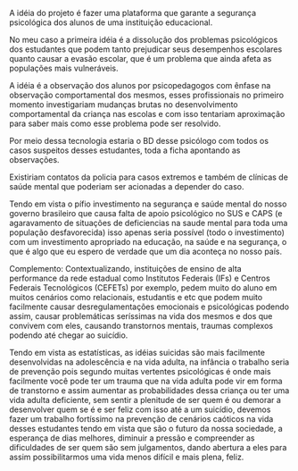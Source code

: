 A idéia do projeto é fazer uma plataforma que garante a segurança psicológica dos alunos de uma instituição educacional.

No meu caso a primeira idéia é a dissolução dos problemas psicológicos dos estudantes que podem tanto prejudicar seus desempenhos escolares quanto causar a evasão escolar, que é um problema que ainda afeta as populações mais vulneráveis.

A idéia é a observação dos alunos por psicopedagogos com ênfase na observação comportamental dos mesmos, esses profissionais no primeiro momento investigariam mudanças brutas no desenvolvimento comportamental da criança nas escolas e com isso tentariam aproximação para saber mais como esse problema pode ser resolvido.

Por meio dessa tecnologia estaria o BD desse psicólogo com todos os casos suspeitos desses estudantes, toda a ficha apontando as observações.

Existiriam contatos da policia para casos extremos e também de clínicas de saúde mental que poderiam ser acionadas a depender do caso.

Tendo em vista o pífio investimento na segurança e saúde mental do nosso governo brasileiro que causa falta de apoio psicológico no SUS e CAPS (e agaravamento de situações de deficiencias na saude mental para toda uma população desfavorecida) isso apenas seria possível (todo o investimento) com um investimento apropriado na educação, na saúde e na segurança, o que é algo que eu espero de verdade que um dia aconteça no nosso país.

Complemento: 
Contextualizando, instituições de ensino de alta performance da rede estadual como Institutos Federais (IFs) e Centros Federais Tecnológicos (CEFETs) por exemplo, pedem muito do aluno em muitos cenários como relacionais, estudantis e etc que podem muito facilmente causar desregulamentações emocionais e psicológicas podendo assim, causar problemáticas seríssimas na vida dos mesmos e dos que convivem com eles, causando transtornos mentais, traumas complexos podendo até chegar ao suicídio.

Tendo em vista as estatísticas, as idéias suicidas são mais facilmente desenvolvidas na adolescência e na vida adulta, na infância o trabalho seria de prevenção pois segundo muitas vertentes psicológicas é onde mais facilmente você pode ter um trauma que na vida adulta pode vir em forma de transtorno e assim aumentar as probabilidades dessa criança ou ter uma vida adulta deficiente, sem sentir a plenitude de ser quem é ou demorar a desenvolver quem se é e ser feliz com isso até a um suicídio, devemos fazer um trabalho fortíssimo na prevenção de cenários caóticos na vida desses estudantes tendo em vista que são o futuro da nossa sociedade, a esperança de dias melhores, diminuir a pressão e compreender as dificuldades de ser quem são sem julgamentos, dando abertura a eles para assim possibilitarmos uma vida menos difícil e mais plena, feliz.